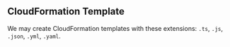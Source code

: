 ## CloudFormation Template

We may create CloudFormation templates with these extensions: `.ts`, `.js`, `.json`, `.yml`, `.yaml`.
